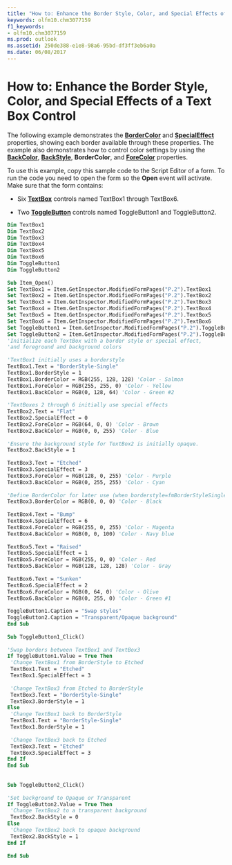 ```yaml
---
title: "How to: Enhance the Border Style, Color, and Special Effects of a Text Box Control"
keywords: olfm10.chm3077159
f1_keywords:
- olfm10.chm3077159
ms.prod: outlook
ms.assetid: 250de388-e1e8-98a6-95bd-df3ff3eb6a0a
ms.date: 06/08/2017
---
```



# How to: Enhance the Border Style, Color, and Special Effects of a Text Box Control

The following example demonstrates the **[BorderColor](textbox-bordercolor-property-outlook-forms-script.md)** and **[SpecialEffect](textbox-specialeffect-property-outlook-forms-script.md)** properties, showing each border available through these properties. The example also demonstrates how to control color settings by using the **[BackColor](textbox-backcolor-property-outlook-forms-script.md)**, **[BackStyle](textbox-backstyle-property-outlook-forms-script.md)**, **BorderColor**, and **[ForeColor](textbox-forecolor-property-outlook-forms-script.md)** properties.

To use this example, copy this sample code to the Script Editor of a form. To run the code you need to open the form so the **Open** event will activate. Make sure that the form contains:

- Six **[TextBox](textbox-object-outlook-forms-script.md)** controls named TextBox1 through TextBox6.
    
- Two **[ToggleButton](togglebutton-object-outlook-forms-script.md)** controls named ToggleButton1 and ToggleButton2.
    



```vb
Dim TextBox1 
Dim TextBox2 
Dim TextBox3 
Dim TextBox4 
Dim TextBox5 
Dim TextBox6 
Dim ToggleButton1 
Dim ToggleButton2 
 
Sub Item_Open() 
Set TextBox1 = Item.GetInspector.ModifiedFormPages("P.2").TextBox1 
Set TextBox2 = Item.GetInspector.ModifiedFormPages("P.2").TextBox2 
Set TextBox3 = Item.GetInspector.ModifiedFormPages("P.2").TextBox3 
Set TextBox4 = Item.GetInspector.ModifiedFormPages("P.2").TextBox4 
Set TextBox5 = Item.GetInspector.ModifiedFormPages("P.2").TextBox5 
Set TextBox6 = Item.GetInspector.ModifiedFormPages("P.2").TextBox6 
Set ToggleButton1 = Item.GetInspector.ModifiedFormPages("P.2").ToggleButton1 
Set ToggleButton2 = Item.GetInspector.ModifiedFormPages("P.2").ToggleButton2 
'Initialize each TextBox with a border style or special effect, 
'and foreground and background colors 
 
'TextBox1 initially uses a borderstyle 
TextBox1.Text = "BorderStyle-Single" 
TextBox1.BorderStyle = 1 
TextBox1.BorderColor = RGB(255, 128, 128) 'Color - Salmon 
TextBox1.ForeColor = RGB(255, 255, 0) 'Color - Yellow 
TextBox1.BackColor = RGB(0, 128, 64) 'Color - Green #2 
 
'TextBoxes 2 through 6 initially use special effects 
TextBox2.Text = "Flat" 
TextBox2.SpecialEffect = 0 
TextBox2.ForeColor = RGB(64, 0, 0) 'Color - Brown 
TextBox2.BackColor = RGB(0, 0, 255) 'Color - Blue 
 
'Ensure the background style for TextBox2 is initially opaque. 
TextBox2.BackStyle = 1 
 
TextBox3.Text = "Etched" 
TextBox3.SpecialEffect = 3 
TextBox3.ForeColor = RGB(128, 0, 255) 'Color - Purple 
TextBox3.BackColor = RGB(0, 255, 255) 'Color - Cyan 
 
'Define BorderColor for later use (when borderstyle=fmBorderStyleSingle) 
TextBox3.BorderColor = RGB(0, 0, 0) 'Color - Black 
 
TextBox4.Text = "Bump" 
TextBox4.SpecialEffect = 6 
TextBox4.ForeColor = RGB(255, 0, 255) 'Color - Magenta 
TextBox4.BackColor = RGB(0, 0, 100) 'Color - Navy blue 
 
TextBox5.Text = "Raised" 
TextBox5.SpecialEffect = 1 
TextBox5.ForeColor = RGB(255, 0, 0) 'Color - Red 
TextBox5.BackColor = RGB(128, 128, 128) 'Color - Gray 
 
TextBox6.Text = "Sunken" 
TextBox6.SpecialEffect = 2 
TextBox6.ForeColor = RGB(0, 64, 0) 'Color - Olive 
TextBox6.BackColor = RGB(0, 255, 0) 'Color - Green #1 
 
ToggleButton1.Caption = "Swap styles" 
ToggleButton2.Caption = "Transparent/Opaque background" 
End Sub 
 
Sub ToggleButton1_Click() 
 
'Swap borders between TextBox1 and TextBox3 
If ToggleButton1.Value = True Then 
 'Change TextBox1 from BorderStyle to Etched 
 TextBox1.Text = "Etched" 
 TextBox1.SpecialEffect = 3 
 
 'Change TextBox3 from Etched to BorderStyle 
 TextBox3.Text = "BorderStyle-Single" 
 TextBox3.BorderStyle = 1 
Else 
 'Change TextBox1 back to BorderStyle 
 TextBox1.Text = "BorderStyle-Single" 
 TextBox1.BorderStyle = 1 
 
 'Change TextBox3 back to Etched 
 TextBox3.Text = "Etched" 
 TextBox3.SpecialEffect = 3 
End If 
End Sub 
 
 
Sub ToggleButton2_Click() 
 
'Set background to Opaque or Transparent 
If ToggleButton2.Value = True Then 
 'Change TextBox2 to a transparent background 
 TextBox2.BackStyle = 0 
Else 
 'Change TextBox2 back to opaque background 
 TextBox2.BackStyle = 1 
End If 
 
End Sub
```


